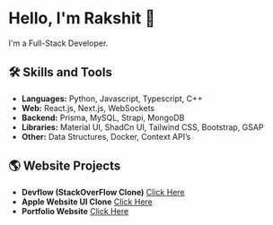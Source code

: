 # Hello, I'm Rakshit 👋

I'm a Full-Stack Developer.

## 🛠️ Skills and Tools

- **Languages:** Python, Javascript, Typescript, C++
- **Web:** React.js, Next.js, WebSockets
- **Backend:** Prisma, MySQL, Strapi, MongoDB
- **Libraries:** Material UI, ShadCn UI, Tailwind CSS, Bootstrap, GSAP
- **Other:** Data Structures, Docker, Context API’s

## 🌎 Website Projects

- **Devflow (StackOverFlow Clone)** [Click Here](https://devflow-pi-ten.vercel.app/)
- **Apple Website UI Clone** [Click Here](https://appol.netlify.app/)
- **Portfolio Website** [Click Here](https://rkst.me/)
  
